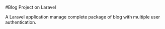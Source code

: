 #Blog Project on Laravel

A Laravel application manage complete package of blog with multiple user authentication. 
